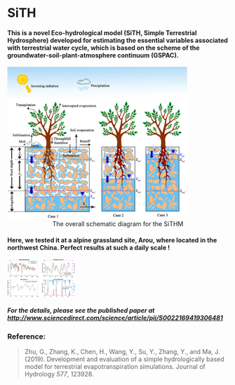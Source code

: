 # SiTH

#### This is a novel Eco-hydrological model (SiTH, Simple Terrestrial Hydrosphere) developed for estimating the essential variables associated with terrestrial water cycle, which is based on the scheme of the groundwater-soil-plant-atmosphere continuum (GSPAC).

<img src="image\fig1.png" alt="fig1" style="zoom:40%;" />

<center> The overall schematic diagram for the SiTHM </center>

#### Here, we tested it at a alpine grassland site, Arou, where located in the northwest China. Perfect results at such a daily scale ! 

<img src="image\testFigure_Arou.png" style="zoom: 15%;" />

##### For the details, please see the published paper at http://www.sciencedirect.com/science/article/pii/S0022169419306481

### Reference:

>Zhu, G., Zhang, K., Chen, H., Wang, Y., Su, Y., Zhang, Y., and Ma, J. (2019). Development and evaluation of a simple hydrologically based model for terrestrial evapotranspiration simulations. Journal of Hydrology *577*, 123928. 



